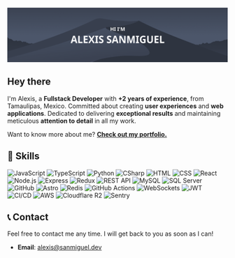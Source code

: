 [![Alexis Github Banner](./assets/newbanner.png)](https://alexisdev.vercel.app/)

## Hey there

I'm Alexis, a **Fullstack Developer** with **+2 years of experience**, from Tamaulipas, Mexico. Committed about creating **user experiences** and **web applications**. Dedicated to delivering **exceptional results** and maintaining meticulous **attention to detail** in all my work.

Want to know more about me? **[Check out my portfolio.](https://alexisdev.vercel.app/)**
## 💼 Skills

<img src="https://img.shields.io/badge/JavaScript-informational?style=flat&logo=javascript&logoColor=white&color=4c566a" alt="JavaScript" height="27" />
<img src="https://img.shields.io/badge/TypeScript-informational?style=flat&logo=typescript&logoColor=white&color=4c566a" alt="TypeScript" height="27" />
<img src="https://img.shields.io/badge/Python-informational?style=flat&logo=python&logoColor=white&color=4c566a" alt="Python" height="27" />
<img src="https://img.shields.io/badge/C%23-informational?style=flat&logo=c-sharp&logoColor=white&color=4c566a" alt="CSharp" height="27" />
<img src="https://img.shields.io/badge/HTML-informational?style=flat&logo=html5&logoColor=white&color=4c566a" alt="HTML" height="27" />
<img src="https://img.shields.io/badge/CSS-informational?style=flat&logo=css3&logoColor=white&color=4c566a" alt="CSS" height="27" />
<img src="https://img.shields.io/badge/React-informational?style=flat&logo=react&logoColor=white&color=4c566a" alt="React" height="27" />
<img src="https://img.shields.io/badge/Node.js-informational?style=flat&logo=node.js&logoColor=white&color=4c566a" alt="Node.js" height="27" />
<img src="https://img.shields.io/badge/Express-informational?style=flat&logo=express&logoColor=white&color=4c566a" alt="Express" height="27" />
<img src="https://img.shields.io/badge/Redux-informational?style=flat&logo=redux&logoColor=white&color=4c566a" alt="Redux" height="27" />
<img src="https://img.shields.io/badge/REST_API-informational?style=flat&logo=api&logoColor=white&color=4c566a" alt="REST API" height="27" />
<img src="https://img.shields.io/badge/MySQL-informational?style=flat&logo=mysql&logoColor=white&color=4c566a" alt="MySQL" height="27" />
<img src="https://img.shields.io/badge/SQL_Server-informational?style=flat&logo=microsoft-sql-server&logoColor=white&color=4c566a" alt="SQL Server" height="27" />
<img src="https://img.shields.io/badge/GitHub-informational?style=flat&logo=github&logoColor=white&color=4c566a" alt="GitHub" height="27" />
<img src="https://img.shields.io/badge/Astro-informational?style=flat&logo=astro&logoColor=white&color=4c566a" alt="Astro" height="27" />
<img src="https://img.shields.io/badge/Redis-informational?style=flat&logo=redis&logoColor=white&color=4c566a" alt="Redis" height="27" />
<img src="https://img.shields.io/badge/GitHub_Actions-informational?style=flat&logo=github-actions&logoColor=white&color=4c566a" alt="GitHub Actions" height="27" />
<img src="https://img.shields.io/badge/WebSockets-informational?style=flat&logo=websocket&logoColor=white&color=4c566a" alt="WebSockets" height="27" />
<img src="https://img.shields.io/badge/JWT-informational?style=flat&logo=json-web-tokens&logoColor=white&color=4c566a" alt="JWT" height="27" />
<img src="https://img.shields.io/badge/CI%2FCD-informational?style=flat&logo=devops&logoColor=white&color=4c566a" alt="CI/CD" height="27" />
<img src="https://img.shields.io/badge/AWS-informational?style=flat&logo=amazon-aws&logoColor=white&color=4c566a" alt="AWS" height="27" />
<img src="https://img.shields.io/badge/Cloudflare_R2-informational?style=flat&logo=cloudflare&logoColor=white&color=4c566a" alt="Cloudflare R2" height="27" />
<img src="https://img.shields.io/badge/Sentry-informational?style=flat&logo=sentry&logoColor=white&color=4c566a" alt="Sentry" height="27" />

## 📞 Contact

Feel free to contact me any time. I will get back to you as soon as I can!

- **Email**: alexis@sanmiguel.dev
